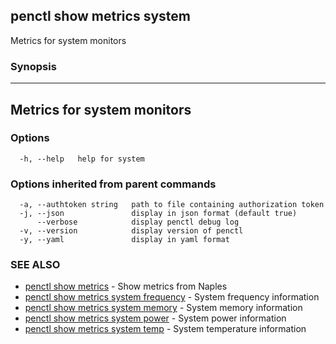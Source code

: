 ## penctl show metrics system

Metrics for system monitors

### Synopsis



---------------------------------
 Metrics for system monitors
---------------------------------


### Options

```
  -h, --help   help for system
```

### Options inherited from parent commands

```
  -a, --authtoken string   path to file containing authorization token
  -j, --json               display in json format (default true)
      --verbose            display penctl debug log
  -v, --version            display version of penctl
  -y, --yaml               display in yaml format
```

### SEE ALSO
* [penctl show metrics](penctl_show_metrics.md)	 - Show metrics from Naples
* [penctl show metrics system frequency](penctl_show_metrics_system_frequency.md)	 - System frequency information
* [penctl show metrics system memory](penctl_show_metrics_system_memory.md)	 - System memory information
* [penctl show metrics system power](penctl_show_metrics_system_power.md)	 - System power information
* [penctl show metrics system temp](penctl_show_metrics_system_temp.md)	 - System temperature information

